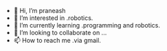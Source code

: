 - 👋 Hi, I’m praneash
- 👀 I’m interested in .robotics.
- 🌱 I’m currently learning .programming and robotics.
- 💞️ I’m looking to collaborate on ...
- 📫 How to reach me .via gmail.

<!---
praneash2/praneash2 is a ✨ special ✨ repository because its `README.md` (this file) appears on your GitHub profile.
You can click the Preview link to take a look at your changes.
--->
